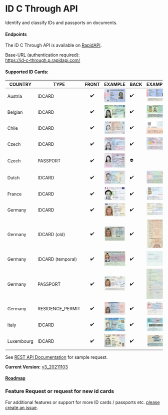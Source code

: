 # ID C Through API
Identify and classify IDs and passports on documents.

#### Endpoints
The ID C Through API is available on [RapidAPI](https://rapidapi.com/tssd/api/id-c-through/).

Base-URL (authentication required):  
https://id-c-through.p.rapidapi.com/


#### Supported ID Cards:
| COUNTRY 	| TYPE     	| FRONT 	            | EXAMPLE 	                                                            | BACK                 	| EXAMPLE                                                        	    |
|---------	|----------	|:-----:	            |----------	                                                            |------	                |----------	                                                            |
| Austria	| IDCARD 	| :heavy_check_mark:   	| ![austria_idcard_front](docs/assets/austria_idcard_front.jpg)   	    | :heavy_check_mark:                  	| ![austria_idcard_back](docs/assets/austria_idcard_back.png)           |
| Belgian 	| IDCARD 	| :heavy_check_mark:   	| ![belgian_idcard_front](docs/assets/belgian_idcard_front.png)           | :heavy_check_mark:   	| ![belgian_idcard_back](docs/assets/belgian_idcard_back.png)      	    |
| Chile 	| IDCARD 	| :heavy_check_mark:   	| ![chile_idcard_front](docs/assets/chile_idcard_front.jpg)   	        | :heavy_check_mark:                  	| ![chile_idcard_back](docs/assets/chile_idcard_back.png)               |
| Czech 	| IDCARD 	| :heavy_check_mark:   	| ![czech_idcard_front](docs/assets/czech_idcard_front.jpg)   	        | :heavy_check_mark:                  	| ![czech_idcard_back](docs/assets/czech_idcard_back.png)        	    |
| Czech 	| PASSPORT 	| :heavy_check_mark:   	| ![czech_passport_front](docs/assets/czech_passport_front.jpg)         | :no_entry:                  	|                                                               	    |
| Dutch 	| IDCARD 	| :heavy_check_mark:   	| ![dutch_idcard_front](docs/assets/dutch_idcard_front.png)           | :heavy_check_mark:   	| ![dutch_idcard_back](docs/assets/dutch_idcard_back.png)      	    |
| France 	| IDCARD 	| :heavy_check_mark:   	| ![france_idcard_front](docs/assets/france_idcard_front.png)           | :heavy_check_mark:   	| ![france_idcard_back](docs/assets/france_idcard_back.png)      	    |
| Germany 	| IDCARD 	| :heavy_check_mark:   	| ![german_idcard_front](docs/assets/german_idcard_front.jpg)           | :heavy_check_mark:   	| ![german_idcard_back](docs/assets/german_idcard_back.jpg)      	    |
| Germany 	| IDCARD (old) 	| :heavy_check_mark:   	| ![german_idcard_old_front](docs/assets/german_idcard_old_front.jpg)   | :heavy_check_mark:   	| ![german_idcard_old_back](docs/assets/german_idcard_old_back.jpg)     |
| Germany 	| IDCARD (temporal) 	| :heavy_check_mark:   	| ![german_idcard_temporal_front](docs/assets/german_idcard_temporal_front.jpg)   | :heavy_check_mark:   	| ![german_idcard_temporal_back](docs/assets/german_idcard_temporal_back.jpg)     |
| Germany 	| PASSPORT 	| :heavy_check_mark:   	| ![german_passport_front](docs/assets/german_passport_front.jpg)       | :heavy_check_mark:               	|   ![german_passport_back](docs/assets/german_passport_back.png)                                                                    |
| Germany 	| RESIDENCE_PERMIT 	| :heavy_check_mark:   	| ![german_residencepermit_front](docs/assets/german_residencepermit_front.jpg)           | :heavy_check_mark:   	| ![german_residencepermit_back](docs/assets/german_residencepermit_back.jpg)      	    |
| Italy 	| IDCARD 	| :heavy_check_mark:   	| ![italy_idcard_front](docs/assets/italy_idcard_front.png)           | :heavy_check_mark:   	| ![italy_idcard_back](docs/assets/italy_idcard_back.png)      	    |
| Luxembourg| IDCARD 	| :heavy_check_mark:   	| ![luxembourg_idcard_front](docs/assets/luxembourg_idcard_front.png)           | :heavy_check_mark:   	| ![luxembourg_idcard_back](docs/assets/luxembourg_idcard_back.png)      	    |


See [REST API Documentation](docs/REST_API.md) for sample request.

**Current Version:** [v3_20211103](docs/RELEASE_NOTES.md)

#### [Roadmap](docs/ROADMAP.md)

### Feature Request or request for new id cards
For additional features or support for more ID cards / passports etc. [please create an issue](https://github.com/tobiassteidle/Identity-Card-And-Passport-Classification-API/issues/new).

